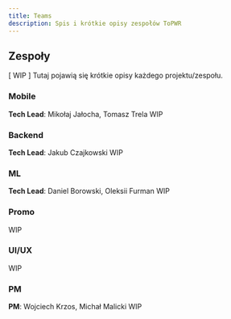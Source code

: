 ```yaml
---
title: Teams
description: Spis i krótkie opisy zespołów ToPWR
---
```


## Zespoły

[ WIP ] Tutaj pojawią się krótkie opisy każdego projektu/zespołu.

### Mobile

**Tech Lead**: Mikołaj Jałocha, Tomasz Trela
WIP

### Backend

**Tech Lead**: Jakub Czajkowski
WIP

### ML

**Tech Lead**: Daniel Borowski, Oleksii Furman
WIP

### Promo

WIP

### UI/UX

WIP

### PM

**PM**: Wojciech Krzos, Michał Malicki
WIP
